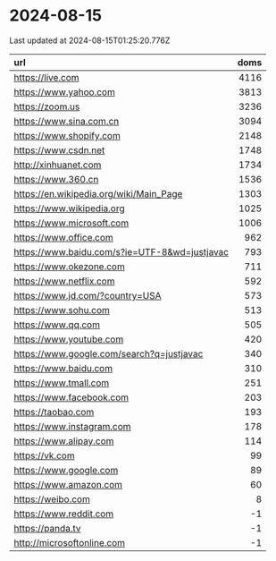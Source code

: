 # 2024-08-15

<!-- BEGIN -->
Last updated at 2024-08-15T01:25:20.776Z

url | doms
:- | -:
https://live.com | 4116
https://www.yahoo.com | 3813
https://zoom.us | 3236
https://www.sina.com.cn | 3094
https://www.shopify.com | 2148
https://www.csdn.net | 1748
http://xinhuanet.com | 1734
https://www.360.cn | 1536
https://en.wikipedia.org/wiki/Main_Page | 1303
https://www.wikipedia.org | 1025
https://www.microsoft.com | 1006
https://www.office.com | 962
https://www.baidu.com/s?ie=UTF-8&wd=justjavac | 793
https://www.okezone.com | 711
https://www.netflix.com | 592
https://www.jd.com/?country=USA | 573
https://www.sohu.com | 513
https://www.qq.com | 505
https://www.youtube.com | 420
https://www.google.com/search?q=justjavac | 340
https://www.baidu.com | 310
https://www.tmall.com | 251
https://www.facebook.com | 203
https://taobao.com | 193
https://www.instagram.com | 178
https://www.alipay.com | 114
https://vk.com | 99
https://www.google.com | 89
https://www.amazon.com | 60
https://weibo.com | 8
https://www.reddit.com | -1
https://panda.tv | -1
http://microsoftonline.com | -1
<!-- END -->
